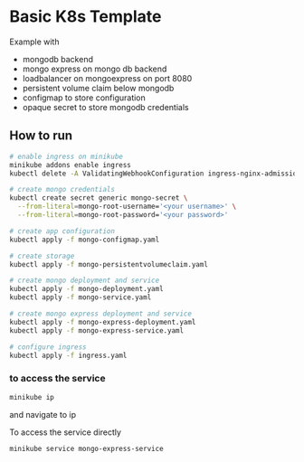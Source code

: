 # Basic K8s Template

Example with

* mongodb backend
* mongo express on mongo db backend
* loadbalancer on mongoexpress on port 8080
* persistent volume claim below mongodb
* configmap to store configuration
* opaque secret to store mongodb credentials

## How to run

```bash
# enable ingress on minikube
minikube addons enable ingress
kubectl delete -A ValidatingWebhookConfiguration ingress-nginx-admission

# create mongo credentials
kubectl create secret generic mongo-secret \
  --from-literal=mongo-root-username='<your username>' \
  --from-literal=mongo-root-password='<your password>'

# create app configuration
kubectl apply -f mongo-configmap.yaml

# create storage
kubectl apply -f mongo-persistentvolumeclaim.yaml

# create mongo deployment and service
kubectl apply -f mongo-deployment.yaml
kubectl apply -f mongo-service.yaml

# create mongo express deployment and service
kubectl apply -f mongo-express-deployment.yaml
kubectl apply -f mongo-express-service.yaml

# configure ingress
kubectl apply -f ingress.yaml 
```

### to access the service

```bash
minikube ip
```

and navigate to ip

To access the service directly

```bash
minikube service mongo-express-service
```
